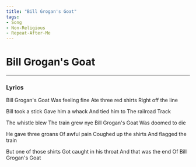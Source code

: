 ```yaml
---
title: "Bill Grogan's Goat"
tags:
- Song
- Non-Religious
- Repeat-After-Me
---
```


# Bill Grogan's Goat
---

### Lyrics

Bill Grogan's Goat
Was feeling fine
Ate three red shirts
Right off the line

Bill took a stick
Gave him a whack
And tied him to
The railroad Track

The whistle blew
The train grew nye
Bill Grogan's Goat
Was doomed to die

He gave three groans
Of awful pain
Coughed up the shirts
And flagged the train

But one of those shirts
Got caught in his throat
And that was the end
Of Bill Grogan's Goat